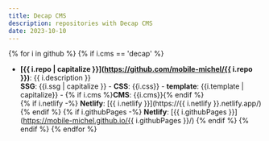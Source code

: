 ```yaml
---
title: Decap CMS
description: repositories with Decap CMS
date: 2023-10-10
---
```

{% for i in github %}
{% if i.cms == 'decap' %}
- **[{{ i.repo | capitalize }}](https://github.com/mobile-michel/{{ i.repo }})**: {{ i.description }}  
**SSG**: {{i.ssg | capitalize }} - **CSS**: {{i.css}} - **template**: {{i.template | capitalize}} - {% if i.cms %}**CMS**: {{i.cms}}{% endif %}  
{% if i.netlify -%}
**Netlify**: [{{ i.netlify }}](https://{{ i.netlify }}.netlify.app/)
{% endif %}
{% if i.githubPages -%}
**Netlify**: [{{ i.githubPages }}](https://mobile-michel.github.io/{{ i.githubPages }}/)
{% endif %}
{% endif %}
{% endfor %}